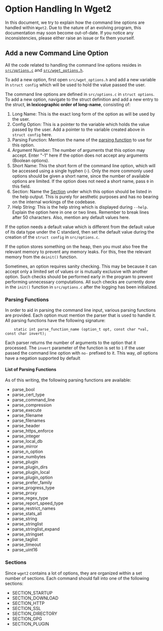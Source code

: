 # Option Handling In Wget2

In this document, we try to explain how the command line options are handled
within `Wget2`. Due to the nature of an evolving program, this documentation
may soon become out-of-date. If you notice any inconsistencies, please either
raise an issue or fix them yourself.

## Add a new Command Line Option

All the code related to handling the command line options resides in
[`src/options.c`](https://gitlab.com/gnuwget/wget2/blob/master/src/options.c)
and
[`src/wget_options.h`](https://gitlab.com/gnuwget/wget2/blob/master/src/wget_options.h).

To add a new option, first open `src/wget_options.h` and add a new variable in
`struct config` which will be used to hold the value passed the user. 

The command line options are defined in `src/options.c` in `struct options`. To
add a new option, navigate to the struct definition and add a new entry to the
struct, **in lexicographic order of long-name**, consisting of:

  1. Long Name: This is the exact long form of the option as will be used by
	 the user.
  2. Config Option: This is a pointer to the variable which holds the value
	 passed by the user. Add a pointer to the variable created above in `struct
	 config` here.
  3. Parsing Function: Mention the name of the [parsing
	 function](https://gitlab.com/gnuwget/wget2/wikis/Documentation/OptionHandling#parsing-functions) to use for this option.
  4. Argument Number: The number of arguments that this option may accept.
	 Enter "-1" here if the option does not accept any arguments (Boolean
	 options).
  5. Short Name: This the short form of the command line option, which will be
	 accessed using a single hyphen (-). Only the more commonly used options
	 should be given a short name, since the number of available options are
	 limited. If the option does not need a short name, pass `0` in this field.
  6. Section: Name the [Section](https://gitlab.com/gnuwget/wget2/wikis/Documentation/OptionHandling#sections) under which this option should be
	 listed in the help output. This is purely for aesthetic purposes and has
	 no bearing on the internal workings of the codebase.
  7. Help String: This is the help string which is displayed during `--help`.
	 Explain the option here in one or two lines. Remember to break lines after
	 50 characters. Also, mention any default values here.

If the option needs a default value which is different from the default value
of its data type under the C standard, then set the default value during the
creation of the `struct config` in `src/options.c`.

If the option stores something on the heap, then you must also free the
relevant memory to prevent any memory leaks. For this, free the relevant memory
from the `deinit()` function.

Sometimes, an option requires sanity checking. This may be because it can
accept only a limited set of values or is mutually exclusive with another
option. Such checks should be performed early in the program to prevent
performing unnecessary computations. All such checks are currently done in the
`init()` function in `src/options.c` after the logging has been initialized.

### Parsing Functions

In order to aid in parsing the command line input, various parsing functions
are provided. Each option must mention the parser that is used to handle it.
All parsing functions have the following signature:

```
	static int parse_function_name (option_t opt, const char *val, const char invert);
```

Each parser returns the number of arguments to the option that it processed.
The `invert` parameter of the function is set to `1` if the user passed the
command line option with `no-` prefixed to it. This way, *all* options have a
negation supported by default

#### List of Parsing Functions

As of this writing, the following parsing functions are available:

   - parse\_bool
   - parse\_cert\_type
   - parse\_command\_line
   - parse\_compression
   - parse\_execute
   - parse\_filename
   - parse\_filenames
   - parse\_header
   - parse\_https\_enforce
   - parse\_integer
   - parse\_local\_db
   - parse\_mirror
   - parse\_n\_option
   - parse\_numbytes
   - parse\_plugin
   - parse\_plugin\_dirs
   - parse\_plugin\_local
   - parse\_plugin\_option
   - parse\_prefer\_family
   - parse\_progress\_type
   - parse\_proxy
   - parse\_regex\_type
   - parse\_report\_speed\_type
   - parse\_restrict\_names
   - parse\_stats\_all
   - parse\_string
   - parse\_stringlist
   - parse\_stringlist\_expand
   - parse\_stringset
   - parse\_taglist
   - parse\_timeout
   - parse\_uint16

### Sections

Since `wget2` contains a lot of options, they are organized within a set number
of sections. Each command should fall into one of the following sections:

  * SECTION\_STARTUP
  * SECTION\_DOWNLOAD
  * SECTION\_HTTP
  * SECTION\_SSL
  * SECTION\_DIRECTORY
  * SECTION\_GPG
  * SECTION\_PLUGIN

